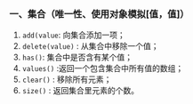 ### 一、集合（唯一性、使用对象模拟[值，值]）
1. `add(value`: 向集合添加一项；
2. `delete(value)` : 从集合中移除一个值；
3. `has()`: 集合中是否含有某个值；
4. `values()` :返回一个包含集合中所有值的数组；
5. `clear()` : 移除所有元素；
6. `size()` : 返回集合里元素的个数。
